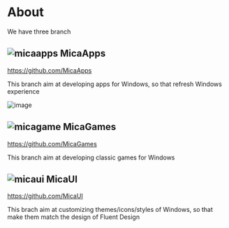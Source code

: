 # About

We have three branch 

##  ![micaapps](https://github.com/MicaCraft/.github/assets/6630660/1eb19e1d-e46f-40c7-8ad9-e4917783f4b8) MicaApps
https://github.com/MicaApps

This branch aim at developing apps for Windows, so that refresh Windows experience

![image](https://github.com/MicaCraft/.github/assets/6630660/df3b6a01-4268-4a61-8534-9e3c21f5c15d)


##  ![micagame](https://github.com/MicaCraft/.github/assets/6630660/cd52bfce-fa6c-47f2-b472-58879b2ef63c) MicaGames
https://github.com/MicaGames

This branch aim at developing classic games for Windows

##   ![micaui](https://github.com/MicaCraft/.github/assets/6630660/1f0b760c-f72d-42eb-8f93-3cf5e4e6a032) MicaUI
https://github.com/MicaUI

This brach aim at customizing themes/icons/styles of Windows, so that make them match the design of Fluent Design
